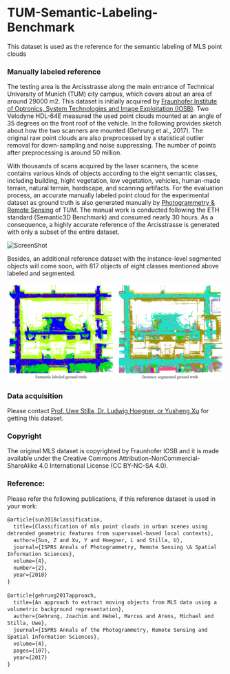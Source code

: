 # TUM-Semantic-Labeling-Benchmark
This dataset is used as the reference for the semantic labeling of MLS point clouds

### Manually labeled reference

The testing area is the Arcisstrasse along the main entrance of Technical University of Munich (TUM) city campus, which covers
about an area of around 29000 m2. This dataset is initially acquired by [Fraunhofer Institute of Optronics, System Technologies and Image Exploitation (IOSB)](https://www.iosb.fraunhofer.de/servlet/is/71825/). Two Velodyne HDL-64E measured the used point clouds mounted at an angle of 35 degrees on the front roof of the vehicle. In the following provides sketch about how the two scanners are mounted (Gehrung et al., 2017). The original raw point clouds are also preprocessed by a statistical outlier removal for down-sampling and noise suppressing. The number of points after preprocessing is around 50 million. 

With thousands of scans acquired by the laser scanners, the scene contains various kinds of objects according to the eight semantic classes, including building, hight vegetation, low vegetation, vehicles, human-made terrain, natural terrain, hardscape, and scanning artifacts. For the evaluation process, an accurate manually labeled point cloud for the experimental dataset as ground truth is also generated manually by [Photogrammetry & Remote Sensing](http://www.pf.bgu.tum.de) of TUM. The manual work is conducted following the ETH standard (Semantic3D Benchmark) and consumed nearly 30 hours. As a consequence, a highly accurate reference of the Arcisstrasse is generated with only a subset of the entire dataset. 

![ScreenShot](/figures/arcisstr_labeled.gif)

Besides, an additional reference dataset with the instance-level segmented objects will come soon, with 817 objects of eight classes mentioned above labeled and segmented. 

![Illustration](/figures/Github_TUMGT.png)

### Data acquisition

Please contact [Prof. Uwe Stilla, Dr. Ludwig Hoegner, or Yusheng Xu](http://www.pf.bgu.tum.de/sta.html) for getting this dataset. 

### Copyright
The original MLS dataset is copyrighted by Fraunhofer IOSB and it is made available under the Creative Commons Attribution-NonCommercial-ShareAlike 4.0 International License (CC BY-NC-SA 4.0).

### Reference:

Please refer the following publications, if this reference dataset is used in your work:

```
@article{sun2018classification,
  title={Classification of mls point clouds in urban scenes using detrended geometric features from supervoxel-based local contexts},
  author={Sun, Z and Xu, Y and Hoegner, L and Stilla, U},
  journal={ISPRS Annals of Photogrammetry, Remote Sensing \& Spatial Information Sciences},
  volume={4},
  number={2},
  year={2018}
}

@article{gehrung2017approach,
  title={An approach to extract moving objects from MLS data using a volumetric background representation},
  author={Gehrung, Joachim and Hebel, Marcus and Arens, Michael and Stilla, Uwe},
  journal={ISPRS Annals of the Photogrammetry, Remote Sensing and Spatial Information Sciences},
  volume={4},
  pages={107},
  year={2017}
}
```
